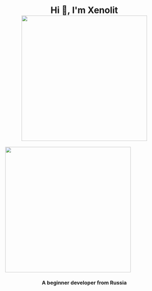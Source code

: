 <h1 align="center">Hi 👋, I'm Xenolit <img src="https://user-images.githubusercontent.com/81859776/177783743-6d44305a-2ad9-4748-a52e-ed54b3be4f4f.png" width="400" height="400"/></h1>
<img src="https://user-images.githubusercontent.com/81859776/177783743-6d44305a-2ad9-4748-a52e-ed54b3be4f4f.png" width="400" height="400"/>
<h3 align="center">A beginner developer from Russia</h3>
